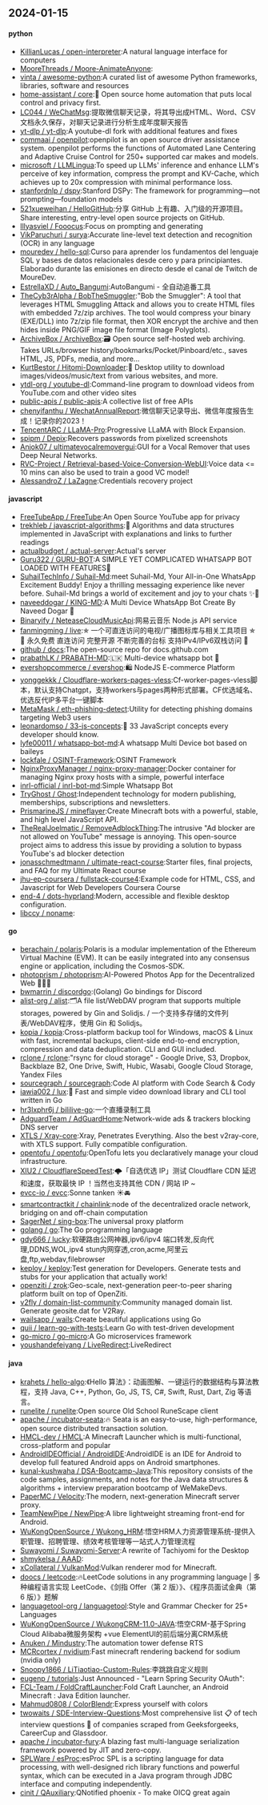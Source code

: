 ## 2024-01-15

#### python
* [KillianLucas / open-interpreter](https://github.com/KillianLucas/open-interpreter):A natural language interface for computers
* [MooreThreads / Moore-AnimateAnyone](https://github.com/MooreThreads/Moore-AnimateAnyone):
* [vinta / awesome-python](https://github.com/vinta/awesome-python):A curated list of awesome Python frameworks, libraries, software and resources
* [home-assistant / core](https://github.com/home-assistant/core):🏡 Open source home automation that puts local control and privacy first.
* [LC044 / WeChatMsg](https://github.com/LC044/WeChatMsg):提取微信聊天记录，将其导出成HTML、Word、CSV文档永久保存，对聊天记录进行分析生成年度聊天报告
* [yt-dlp / yt-dlp](https://github.com/yt-dlp/yt-dlp):A youtube-dl fork with additional features and fixes
* [commaai / openpilot](https://github.com/commaai/openpilot):openpilot is an open source driver assistance system. openpilot performs the functions of Automated Lane Centering and Adaptive Cruise Control for 250+ supported car makes and models.
* [microsoft / LLMLingua](https://github.com/microsoft/LLMLingua):To speed up LLMs' inference and enhance LLM's perceive of key information, compress the prompt and KV-Cache, which achieves up to 20x compression with minimal performance loss.
* [stanfordnlp / dspy](https://github.com/stanfordnlp/dspy):Stanford DSPy: The framework for programming—not prompting—foundation models
* [521xueweihan / HelloGitHub](https://github.com/521xueweihan/HelloGitHub):分享 GitHub 上有趣、入门级的开源项目。Share interesting, entry-level open source projects on GitHub.
* [lllyasviel / Fooocus](https://github.com/lllyasviel/Fooocus):Focus on prompting and generating
* [VikParuchuri / surya](https://github.com/VikParuchuri/surya):Accurate line-level text detection and recognition (OCR) in any language
* [mouredev / hello-sql](https://github.com/mouredev/hello-sql):Curso para aprender los fundamentos del lenguaje SQL y bases de datos relacionales desde cero y para principiantes. Elaborado durante las emisiones en directo desde el canal de Twitch de MoureDev.
* [EstrellaXD / Auto_Bangumi](https://github.com/EstrellaXD/Auto_Bangumi):AutoBangumi - 全自动追番工具
* [TheCyb3rAlpha / BobTheSmuggler](https://github.com/TheCyb3rAlpha/BobTheSmuggler):"Bob the Smuggler": A tool that leverages HTML Smuggling Attack and allows you to create HTML files with embedded 7z/zip archives. The tool would compress your binary (EXE/DLL) into 7z/zip file format, then XOR encrypt the archive and then hides inside PNG/GIF image file format (Image Polyglots).
* [ArchiveBox / ArchiveBox](https://github.com/ArchiveBox/ArchiveBox):🗃 Open source self-hosted web archiving. Takes URLs/browser history/bookmarks/Pocket/Pinboard/etc., saves HTML, JS, PDFs, media, and more...
* [KurtBestor / Hitomi-Downloader](https://github.com/KurtBestor/Hitomi-Downloader):🍰 Desktop utility to download images/videos/music/text from various websites, and more.
* [ytdl-org / youtube-dl](https://github.com/ytdl-org/youtube-dl):Command-line program to download videos from YouTube.com and other video sites
* [public-apis / public-apis](https://github.com/public-apis/public-apis):A collective list of free APIs
* [chenyifanthu / WechatAnnualReport](https://github.com/chenyifanthu/WechatAnnualReport):微信聊天记录导出、微信年度报告生成！记录你的2023！
* [TencentARC / LLaMA-Pro](https://github.com/TencentARC/LLaMA-Pro):Progressive LLaMA with Block Expansion.
* [spipm / Depix](https://github.com/spipm/Depix):Recovers passwords from pixelized screenshots
* [Anjok07 / ultimatevocalremovergui](https://github.com/Anjok07/ultimatevocalremovergui):GUI for a Vocal Remover that uses Deep Neural Networks.
* [RVC-Project / Retrieval-based-Voice-Conversion-WebUI](https://github.com/RVC-Project/Retrieval-based-Voice-Conversion-WebUI):Voice data <= 10 mins can also be used to train a good VC model!
* [AlessandroZ / LaZagne](https://github.com/AlessandroZ/LaZagne):Credentials recovery project

#### javascript
* [FreeTubeApp / FreeTube](https://github.com/FreeTubeApp/FreeTube):An Open Source YouTube app for privacy
* [trekhleb / javascript-algorithms](https://github.com/trekhleb/javascript-algorithms):📝 Algorithms and data structures implemented in JavaScript with explanations and links to further readings
* [actualbudget / actual-server](https://github.com/actualbudget/actual-server):Actual's server
* [Guru322 / GURU-BOT](https://github.com/Guru322/GURU-BOT):A SIMPLE YET COMPLICATED WHATSAPP BOT LOADED WITH FEATURES🚩
* [SuhailTechInfo / Suhail-Md](https://github.com/SuhailTechInfo/Suhail-Md):meet Suhail-Md, Your All-in-One WhatsApp Excitement Buddy! Enjoy a thrilling messaging experience like never before. Suhail-Md brings a world of excitement and joy to your chats ✨🤖
* [naveeddogar / KING-MD](https://github.com/naveeddogar/KING-MD):A Multi Device WhatsApp Bot Create By Naveed Dogar 🍁
* [Binaryify / NeteaseCloudMusicApi](https://github.com/Binaryify/NeteaseCloudMusicApi):网易云音乐 Node.js API service
* [fanmingming / live](https://github.com/fanmingming/live):✯ 一个可直连访问的电视/广播图标库与相关工具项目 ✯ 🔕 永久免费 直连访问 完整开源 不断完善的台标 支持IPv4/IPv6双栈访问 🔕
* [github / docs](https://github.com/github/docs):The open-source repo for docs.github.com
* [prabathLK / PRABATH-MD](https://github.com/prabathLK/PRABATH-MD):🇱🇰 Multi-device whatsapp bot 🎉
* [evershopcommerce / evershop](https://github.com/evershopcommerce/evershop):🛍️ NodeJS E-commerce Platform
* [yonggekkk / Cloudflare-workers-pages-vless](https://github.com/yonggekkk/Cloudflare-workers-pages-vless):Cf-worker-pages-vless脚本，默认支持Chatgpt，支持workers与pages两种形式部署。CF优选域名、优选反代IP多平台一键脚本
* [MetaMask / eth-phishing-detect](https://github.com/MetaMask/eth-phishing-detect):Utility for detecting phishing domains targeting Web3 users
* [leonardomso / 33-js-concepts](https://github.com/leonardomso/33-js-concepts):📜 33 JavaScript concepts every developer should know.
* [lyfe00011 / whatsapp-bot-md](https://github.com/lyfe00011/whatsapp-bot-md):A whatsapp Multi Device bot based on baileys
* [lockfale / OSINT-Framework](https://github.com/lockfale/OSINT-Framework):OSINT Framework
* [NginxProxyManager / nginx-proxy-manager](https://github.com/NginxProxyManager/nginx-proxy-manager):Docker container for managing Nginx proxy hosts with a simple, powerful interface
* [inrl-official / inrl-bot-md](https://github.com/inrl-official/inrl-bot-md):Simple Whatsapp Bot
* [TryGhost / Ghost](https://github.com/TryGhost/Ghost):Independent technology for modern publishing, memberships, subscriptions and newsletters.
* [PrismarineJS / mineflayer](https://github.com/PrismarineJS/mineflayer):Create Minecraft bots with a powerful, stable, and high level JavaScript API.
* [TheRealJoelmatic / RemoveAdblockThing](https://github.com/TheRealJoelmatic/RemoveAdblockThing):The intrusive "Ad blocker are not allowed on YouTube" message is annoying. This open-source project aims to address this issue by providing a solution to bypass YouTube's ad blocker detection
* [jonasschmedtmann / ultimate-react-course](https://github.com/jonasschmedtmann/ultimate-react-course):Starter files, final projects, and FAQ for my Ultimate React course
* [jhu-ep-coursera / fullstack-course4](https://github.com/jhu-ep-coursera/fullstack-course4):Example code for HTML, CSS, and Javascript for Web Developers Coursera Course
* [end-4 / dots-hyprland](https://github.com/end-4/dots-hyprland):Modern, accessible and flexible desktop configuration.
* [libccy / noname](https://github.com/libccy/noname):

#### go
* [berachain / polaris](https://github.com/berachain/polaris):Polaris is a modular implementation of the Ethereum Virtual Machine (EVM). It can be easily integrated into any consensus engine or application, including the Cosmos-SDK.
* [photoprism / photoprism](https://github.com/photoprism/photoprism):AI-Powered Photos App for the Decentralized Web 🌈💎✨
* [bwmarrin / discordgo](https://github.com/bwmarrin/discordgo):(Golang) Go bindings for Discord
* [alist-org / alist](https://github.com/alist-org/alist):🗂️A file list/WebDAV program that supports multiple storages, powered by Gin and Solidjs. / 一个支持多存储的文件列表/WebDAV程序，使用 Gin 和 Solidjs。
* [kopia / kopia](https://github.com/kopia/kopia):Cross-platform backup tool for Windows, macOS & Linux with fast, incremental backups, client-side end-to-end encryption, compression and data deduplication. CLI and GUI included.
* [rclone / rclone](https://github.com/rclone/rclone):"rsync for cloud storage" - Google Drive, S3, Dropbox, Backblaze B2, One Drive, Swift, Hubic, Wasabi, Google Cloud Storage, Yandex Files
* [sourcegraph / sourcegraph](https://github.com/sourcegraph/sourcegraph):Code AI platform with Code Search & Cody
* [iawia002 / lux](https://github.com/iawia002/lux):👾 Fast and simple video download library and CLI tool written in Go
* [hr3lxphr6j / bililive-go](https://github.com/hr3lxphr6j/bililive-go):一个直播录制工具
* [AdguardTeam / AdGuardHome](https://github.com/AdguardTeam/AdGuardHome):Network-wide ads & trackers blocking DNS server
* [XTLS / Xray-core](https://github.com/XTLS/Xray-core):Xray, Penetrates Everything. Also the best v2ray-core, with XTLS support. Fully compatible configuration.
* [opentofu / opentofu](https://github.com/opentofu/opentofu):OpenTofu lets you declaratively manage your cloud infrastructure.
* [XIU2 / CloudflareSpeedTest](https://github.com/XIU2/CloudflareSpeedTest):🌩「自选优选 IP」测试 Cloudflare CDN 延迟和速度，获取最快 IP ！当然也支持其他 CDN / 网站 IP ~
* [evcc-io / evcc](https://github.com/evcc-io/evcc):Sonne tanken ☀️🚘
* [smartcontractkit / chainlink](https://github.com/smartcontractkit/chainlink):node of the decentralized oracle network, bridging on and off-chain computation
* [SagerNet / sing-box](https://github.com/SagerNet/sing-box):The universal proxy platform
* [golang / go](https://github.com/golang/go):The Go programming language
* [gdy666 / lucky](https://github.com/gdy666/lucky):软硬路由公网神器,ipv6/ipv4 端口转发,反向代理,DDNS,WOL,ipv4 stun内网穿透,cron,acme,阿里云盘,ftp,webdav,filebrowser
* [keploy / keploy](https://github.com/keploy/keploy):Test generation for Developers. Generate tests and stubs for your application that actually work!
* [openziti / zrok](https://github.com/openziti/zrok):Geo-scale, next-generation peer-to-peer sharing platform built on top of OpenZiti.
* [v2fly / domain-list-community](https://github.com/v2fly/domain-list-community):Community managed domain list. Generate geosite.dat for V2Ray.
* [wailsapp / wails](https://github.com/wailsapp/wails):Create beautiful applications using Go
* [quii / learn-go-with-tests](https://github.com/quii/learn-go-with-tests):Learn Go with test-driven development
* [go-micro / go-micro](https://github.com/go-micro/go-micro):A Go microservices framework
* [youshandefeiyang / LiveRedirect](https://github.com/youshandefeiyang/LiveRedirect):LiveRedirect

#### java
* [krahets / hello-algo](https://github.com/krahets/hello-algo):《Hello 算法》：动画图解、一键运行的数据结构与算法教程，支持 Java, C++, Python, Go, JS, TS, C#, Swift, Rust, Dart, Zig 等语言。
* [runelite / runelite](https://github.com/runelite/runelite):Open source Old School RuneScape client
* [apache / incubator-seata](https://github.com/apache/incubator-seata):🔥 Seata is an easy-to-use, high-performance, open source distributed transaction solution.
* [HMCL-dev / HMCL](https://github.com/HMCL-dev/HMCL):A Minecraft Launcher which is multi-functional, cross-platform and popular
* [AndroidIDEOfficial / AndroidIDE](https://github.com/AndroidIDEOfficial/AndroidIDE):AndroidIDE is an IDE for Android to develop full featured Android apps on Android smartphones.
* [kunal-kushwaha / DSA-Bootcamp-Java](https://github.com/kunal-kushwaha/DSA-Bootcamp-Java):This repository consists of the code samples, assignments, and notes for the Java data structures & algorithms + interview preparation bootcamp of WeMakeDevs.
* [PaperMC / Velocity](https://github.com/PaperMC/Velocity):The modern, next-generation Minecraft server proxy.
* [TeamNewPipe / NewPipe](https://github.com/TeamNewPipe/NewPipe):A libre lightweight streaming front-end for Android.
* [WuKongOpenSource / Wukong_HRM](https://github.com/WuKongOpenSource/Wukong_HRM):悟空HRM人力资源管理系统-提供入职管理、招聘管理、绩效考核管理等一站式人力管理流程
* [Suwayomi / Suwayomi-Server](https://github.com/Suwayomi/Suwayomi-Server):A rewrite of Tachiyomi for the Desktop
* [shmykelsa / AAAD](https://github.com/shmykelsa/AAAD):
* [xCollateral / VulkanMod](https://github.com/xCollateral/VulkanMod):Vulkan renderer mod for Minecraft.
* [doocs / leetcode](https://github.com/doocs/leetcode):🔥LeetCode solutions in any programming language | 多种编程语言实现 LeetCode、《剑指 Offer（第 2 版）》、《程序员面试金典（第 6 版）》题解
* [languagetool-org / languagetool](https://github.com/languagetool-org/languagetool):Style and Grammar Checker for 25+ Languages
* [WuKongOpenSource / WukongCRM-11.0-JAVA](https://github.com/WuKongOpenSource/WukongCRM-11.0-JAVA):悟空CRM-基于Spring Cloud Alibaba微服务架构 +vue ElementUI的前后端分离CRM系统
* [Anuken / Mindustry](https://github.com/Anuken/Mindustry):The automation tower defense RTS
* [MCRcortex / nvidium](https://github.com/MCRcortex/nvidium):Fast minecraft rendering backend for sodium (nvidia only)
* [Snoopy1866 / LiTiaotiao-Custom-Rules](https://github.com/Snoopy1866/LiTiaotiao-Custom-Rules):李跳跳自定义规则
* [eugenp / tutorials](https://github.com/eugenp/tutorials):Just Announced - "Learn Spring Security OAuth":
* [FCL-Team / FoldCraftLauncher](https://github.com/FCL-Team/FoldCraftLauncher):Fold Craft Launcher, an Android Minecraft : Java Edition launcher.
* [Mahmud0808 / ColorBlendr](https://github.com/Mahmud0808/ColorBlendr):Express yourself with colors
* [twowaits / SDE-Interview-Questions](https://github.com/twowaits/SDE-Interview-Questions):Most comprehensive list 📋 of tech interview questions 📘 of companies scraped from Geeksforgeeks, CareerCup and Glassdoor.
* [apache / incubator-fury](https://github.com/apache/incubator-fury):A blazing fast multi-language serialization framework powered by JIT and zero-copy.
* [SPLWare / esProc](https://github.com/SPLWare/esProc):esProc SPL is a scripting language for data processing, with well-designed rich library functions and powerful syntax, which can be executed in a Java program through JDBC interface and computing independently.
* [cinit / QAuxiliary](https://github.com/cinit/QAuxiliary):QNotified phoenix - To make OICQ great again
